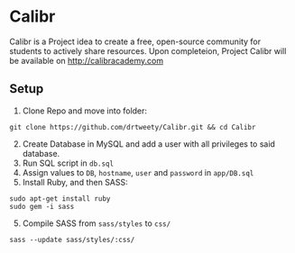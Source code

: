 # Calibr
Calibr is a Project idea to create a free, open-source community for students to actively share resources. Upon completeion, Project Calibr will be available on http://calibracademy.com

## Setup
1. Clone Repo and move into folder:
```
git clone https://github.com/drtweety/Calibr.git && cd Calibr
```
2. Create Database in MySQL and add a user with all privileges to said database.
3. Run SQL script in `db.sql`
4. Assign values to `DB`, `hostname`, `user` and `password` in `app/DB.sql`
5. Install Ruby, and then SASS:
```
sudo apt-get install ruby
sudo gem -i sass
```
5. Compile SASS from `sass/styles` to `css/`
```
sass --update sass/styles/:css/
```
